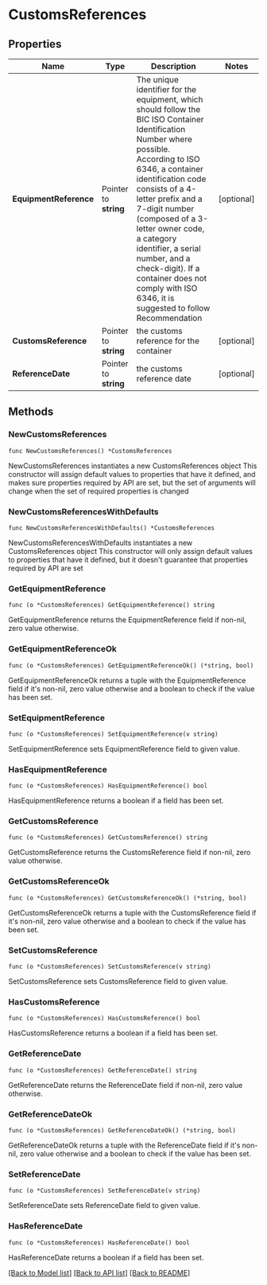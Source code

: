 # CustomsReferences

## Properties

Name | Type | Description | Notes
------------ | ------------- | ------------- | -------------
**EquipmentReference** | Pointer to **string** | The unique identifier for the equipment, which should follow the BIC ISO Container Identification Number where possible. According to ISO 6346, a container identification code consists of a 4-letter prefix and a 7-digit number (composed of a 3-letter owner code, a category identifier, a serial number, and a check-digit). If a container does not comply with ISO 6346, it is suggested to follow Recommendation | [optional] 
**CustomsReference** | Pointer to **string** | the customs reference for the container | [optional] 
**ReferenceDate** | Pointer to **string** | the customs reference date | [optional] 

## Methods

### NewCustomsReferences

`func NewCustomsReferences() *CustomsReferences`

NewCustomsReferences instantiates a new CustomsReferences object
This constructor will assign default values to properties that have it defined,
and makes sure properties required by API are set, but the set of arguments
will change when the set of required properties is changed

### NewCustomsReferencesWithDefaults

`func NewCustomsReferencesWithDefaults() *CustomsReferences`

NewCustomsReferencesWithDefaults instantiates a new CustomsReferences object
This constructor will only assign default values to properties that have it defined,
but it doesn't guarantee that properties required by API are set

### GetEquipmentReference

`func (o *CustomsReferences) GetEquipmentReference() string`

GetEquipmentReference returns the EquipmentReference field if non-nil, zero value otherwise.

### GetEquipmentReferenceOk

`func (o *CustomsReferences) GetEquipmentReferenceOk() (*string, bool)`

GetEquipmentReferenceOk returns a tuple with the EquipmentReference field if it's non-nil, zero value otherwise
and a boolean to check if the value has been set.

### SetEquipmentReference

`func (o *CustomsReferences) SetEquipmentReference(v string)`

SetEquipmentReference sets EquipmentReference field to given value.

### HasEquipmentReference

`func (o *CustomsReferences) HasEquipmentReference() bool`

HasEquipmentReference returns a boolean if a field has been set.

### GetCustomsReference

`func (o *CustomsReferences) GetCustomsReference() string`

GetCustomsReference returns the CustomsReference field if non-nil, zero value otherwise.

### GetCustomsReferenceOk

`func (o *CustomsReferences) GetCustomsReferenceOk() (*string, bool)`

GetCustomsReferenceOk returns a tuple with the CustomsReference field if it's non-nil, zero value otherwise
and a boolean to check if the value has been set.

### SetCustomsReference

`func (o *CustomsReferences) SetCustomsReference(v string)`

SetCustomsReference sets CustomsReference field to given value.

### HasCustomsReference

`func (o *CustomsReferences) HasCustomsReference() bool`

HasCustomsReference returns a boolean if a field has been set.

### GetReferenceDate

`func (o *CustomsReferences) GetReferenceDate() string`

GetReferenceDate returns the ReferenceDate field if non-nil, zero value otherwise.

### GetReferenceDateOk

`func (o *CustomsReferences) GetReferenceDateOk() (*string, bool)`

GetReferenceDateOk returns a tuple with the ReferenceDate field if it's non-nil, zero value otherwise
and a boolean to check if the value has been set.

### SetReferenceDate

`func (o *CustomsReferences) SetReferenceDate(v string)`

SetReferenceDate sets ReferenceDate field to given value.

### HasReferenceDate

`func (o *CustomsReferences) HasReferenceDate() bool`

HasReferenceDate returns a boolean if a field has been set.


[[Back to Model list]](../README.md#documentation-for-models) [[Back to API list]](../README.md#documentation-for-api-endpoints) [[Back to README]](../README.md)


